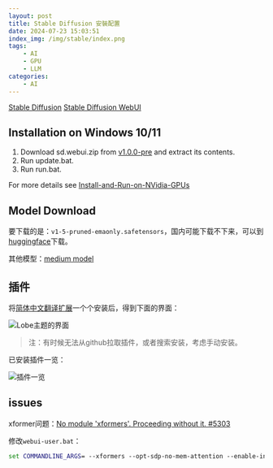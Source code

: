 ```yaml
---
layout: post
title: Stable Diffusion 安裝配置
date: 2024-07-23 15:03:51
index_img: /img/stable/index.png
tags:
    - AI
    - GPU
    - LLM
categories: 
    - AI
---
```


[Stable Diffusion](https://github.com/Stability-AI/stablediffusion)
[Stable Diffusion WebUI](https://github.com/AUTOMATIC1111/stable-diffusion-webui)

<!-- more -->

## Installation on Windows 10/11

1. Download sd.webui.zip from [v1.0.0-pre](https://github.com/AUTOMATIC1111/stable-diffusion-webui/releases/tag/v1.0.0-pre) and extract its contents.
2. Run update.bat.
3. Run run.bat.

For more details see [Install-and-Run-on-NVidia-GPUs](https://github.com/AUTOMATIC1111/stable-diffusion-webui/wiki/Install-and-Run-on-NVidia-GPUs)

## Model Download

要下载的是：`v1-5-pruned-emaonly.safetensors`，国内可能下载不下来，可以到[huggingface](https://huggingface.co/models?sort=trending&search=pruned-emaonly)下载。

其他模型：[medium model](https://huggingface.co/stabilityai/stable-diffusion-3-medium/tree/main)

## 插件

将[简体中文翻译扩展](https://github.com/dtlnor/stable-diffusion-webui-localization-zh_CN)一个个安装后，得到下面的界面：

![Lobe主题的界面](/img/stable/lobe.png)

>注：有时候无法从github拉取插件，或者搜索安装，考虑手动安装。

已安装插件一览：

![插件一览](/img/stable/lobe2.png)

## issues

xformer问题：[No module 'xformers'. Proceeding without it. #5303](https://github.com/AUTOMATIC1111/stable-diffusion-webui/discussions/5303)

修改`webui-user.bat`：

```bat
set COMMANDLINE_ARGS= --xformers --opt-sdp-no-mem-attention --enable-insecure-extension-access
```
